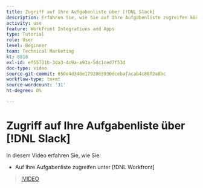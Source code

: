 ```yaml
---
title: Zugriff auf Ihre Aufgabenliste über [!DNL Slack]
description: Erfahren Sie, wie Sie auf Ihre Aufgabenliste zugreifen können in [!DNL Workfront]
activity: use
feature: Workfront Integrations and Apps
type: Tutorial
role: User
level: Beginner
team: Technical Marketing
kt: 8818
exl-id: ef55731b-3da3-4c9a-a93a-5dc1ced7f53d
doc-type: video
source-git-commit: 650e4d346e1792863930dcebafacab4c88f2a8bc
workflow-type: tm+mt
source-wordcount: '31'
ht-degree: 0%

---
```


# Zugriff auf Ihre Aufgabenliste über [!DNL Slack]

In diesem Video erfahren Sie, wie Sie:

* Auf Ihre Aufgabenliste zugreifen unter [!DNL Workfront]

>[!VIDEO](https://video.tv.adobe.com/v/335118/?quality=12&learn=on)
